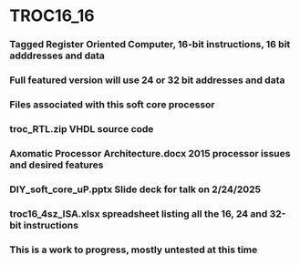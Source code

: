 # TROC16_16  
### Tagged Register Oriented Computer, 16-bit instructions, 16 bit adddresses and data   
### Full featured version will use 24 or 32 bit addresses and data   
### Files associated with this soft core processor   
### troc_RTL.zip  VHDL source code   
### Axomatic Processor Architecture.docx  2015 processor issues and desired features   
### DIY_soft_core_uP.pptx  Slide deck for talk on 2/24/2025
### troc16_4sz_ISA.xlsx  spreadsheet listing all the 16, 24 and 32-bit instructions   
### This is a work to progress, mostly untested at this time   
